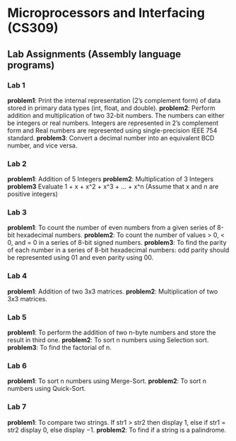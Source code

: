 # Microprocessors and Interfacing (CS309)

## Lab Assignments (Assembly language programs)

### Lab 1

**problem1**: Print the internal representation (2’s complement form) of data stored in primary data types (int, float, and double).
**problem2**: Perform addition and multiplication of two 32-bit numbers. The numbers can either be integers or real numbers. Integers are represented in 2’s complement form and Real numbers are represented using single-precision IEEE 754 standard.
**problem3**: Convert a decimal number into an equivalent BCD number, and vice versa.

### Lab 2

**problem1**: Addition of 5 Integers
**problem2**: Multiplication of 3 Integers
**problem3** Evaluate 1 + x + x^2 + x^3 + ... + x^n (Assume that x and n are positive integers)

### Lab 3

**problem1**: To count the number of even numbers from a given series of 8-bit hexadecimal numbers.
**problem2**: To count the number of values > 0, < 0, and = 0 in a series of 8-bit signed numbers.
**problem3**: To find the parity of each number in a series of 8-bit hexadecimal numbers: odd parity should be represented using 01 and even parity using 00.

### Lab 4

**problem1**: Addition of two 3x3 matrices.
**problem2**: Multiplication of two 3x3 matrices.

### Lab 5

**problem1**: To perform the addition of two n-byte numbers and store the result in third one.
**problem2**: To sort n numbers using Selection sort.
**problem3**: To find the factorial of n.

### Lab 6

**problem1**: To sort n numbers using Merge-Sort.
**problem2**: To sort n numbers using Quick-Sort.

### Lab 7

**problem1**: To compare two strings. If str1 > str2 then display 1, else if str1 = str2 display 0, else display −1.
**problem2**: To find if a string is a palindrome.
